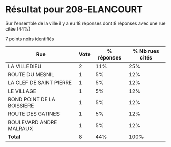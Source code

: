 # Résultat pour 208-ELANCOURT

Sur l'ensemble de la ville il y a eu 18 réponses dont 8 réponses avec une rue citée (44%)

7 points noirs identifiés

| Rue | Vote | % réponses | % Nb rues cités|
|-----|------|------------|----------------|
| LA VILLEDIEU | 2 | 11% | 25%|
| ROUTE DU MESNIL | 1 | 5% | 12%|
| LA CLEF DE SAINT PIERRE | 1 | 5% | 12%|
| LE VILLAGE | 1 | 5% | 12%|
| ROND POINT DE LA BOISSIERE | 1 | 5% | 12%|
| ROUTE DES GATINES | 1 | 5% | 12%|
| BOULEVARD ANDRE MALRAUX | 1 | 5% | 12%|
| **Total** | 8 | 44% | 100%|
